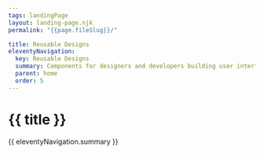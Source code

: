 ```yaml
---
tags: landingPage
layout: landing-page.njk
permalink: "{{page.fileSlug}}/"

title: Reusable Designs
eleventyNavigation:
  key: Reusable Designs
  summary: Components for designers and developers building user interfaces.
  parent: home
  order: 5
---
```


# {{ title }}

{{ eleventyNavigation.summary }}
